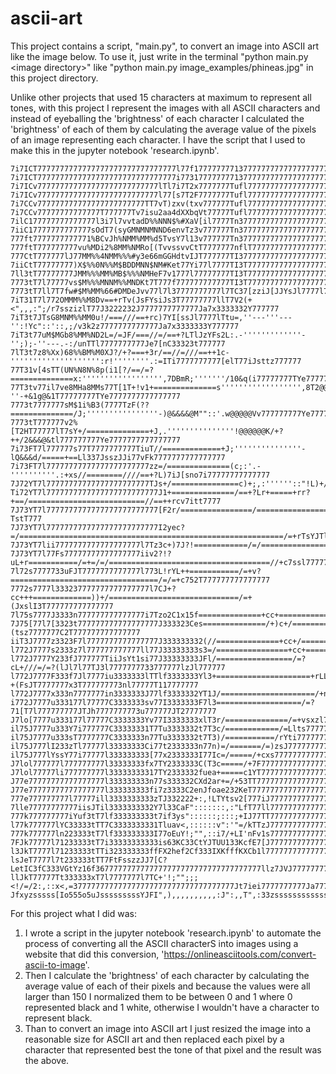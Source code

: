 # ascii-art

This project contains a script, "main.py", to convert an image into ASCII art like the image below.
To use it, just write in the terminal "python main.py \<image directory\>" like "python main.py image_examples/phineas.jpg" in this project directory.
    
Unlike other projects that used 15 characters at maximum to represent all tones, with this project I represent the images with all ASCII characters and instead of eyeballing the 'brightness' of each character I calculated the 'brightness' of each of them by calculating the average value of the pixels of an image representing each character. I have the script that I used to make this in the jupyter notebook 'research.ipynb'.

```text
7i7ICT7777777777777777777777777777777l77f177777777137777777777777777777iiI33uii777777lf3333333Ci(y33333323t7777777
7i7ICT7777777777777777777777777777777i773177777777137777777777777777777iiIf3t77777777lf3333333Ci(y33333323t7777777
7i7ICv777777777777777777777777777lTl7i7T2x7777777Tufl77777777777777777777iil777777777lf33333333sThn3333333u7777777
7i7ICv777777777777777777777777777l77[s7T2F7777777Tufl77777777777777777777777777777777lf33333333FThu3333333n7777777
7i7CCv777777777777777777777777TT7vT)zxv(txv777777Tufl77777777777777777777777777777777lf33333333t7h13333333n7777777
7i7CCv77777777777777T777777Tv7isu2aa4dXXbqVt77777Tufl77777777777777777777777777777777lf33333333t7h13333333n7777777
7ilC177777777777777l3i7l7vvtadD%%NNN$%#XaV[il7777Tn3777777777777777777777777777777777lf33333333IJy13333333I7777777
7iiC17777777777777sOdT7(syGMNMNMNND6envTz3v777777Tn377777777777777777777777777777ll77lf33333333fJyt3333332Cl777777
777ft7777777777771%BCvJh%NMM%MM%d5TvsY7l13v777777Tn3777777777777777777777777777[Fuz77lf333333333xaFf3333333i777777
777ftT777777777vu%MDi2%8MM%NMRo[(TvvssvvCtT7777777nflT777777777777777777777iJxn322s77lf3333333331asC3333333J777777
777CtT777777lJ77MM%%4NMM%%%#y3e66mGGHdtvIJT777777TI37777777777777777777777iI22f332s77lf333333333uysn3333333J777777
7iiCtT77777777)X$%%0N%%M$BDDMNN$NM#Ket77Yi77l7777TI3T777777777777777777777i3333332s77lf3333333333yJu3333333J777777
7ll3tT77777777JMM%%%MM%MB$%%%NMHeF7v1777l77777777TI3T777777777777777777777lf333332si7l32333333333yin3333333z777777
7773tT7l77777vs$M%%%MNNM%%MNDKt7T777f777777777777TI3T7777777777777777777777I23f323s7viI333fn11111hi13333332Y777777
7773tT7ll7T7fw#$M%MM%66#DMDeJvv77l7l37777777777l7TC37[zziJ[JJYsJl7777l77ilTn233332z777Jiill77777Jylt3333332Y777777
7iT31T7l772OMMM%%M8Dv==+rTv(JsFYsiJs3T77777777llT7V2(+<",,,:";/r7sszizlT77J3222232J7777777777777Ja7x3333332Y777777
7iT3t7JTsG8MNM%%MM0u!/===///==+rc)7YI[ssJl7777lTtu=,''---'''---'':!Yc"::'::,;/v3k2z7777777777777Ja7x3333333Y777777
7iT3t77uM$MGb8%MM%ND2L=/=JF/===//=/==+?LTlJzYFs2L:.-'''''''''''''-'';);-''---.-:/unTTl7777777777Je7[nC33323t777777
7lT3t7z8%Xx)68%%BM%M0XJ?/+?===+3r/==//=///==++1c-'''''''''''''''''''':r!''''''''.:=ITi7777777777[elT77iJsttz777777
77T31v[4sTT(UN%N8N%8p(i1[?/==/=?==============x:'''''''''''''''''',7DBmR;'''''''/10&q(i77777777TYe7777777777777777
77T3tv77il7ve8MHa8MMs77T[1T+!v1+==============s'''''''''''''''''',8T2@@@a.'-''-+&1g@&1T77777777TYe7777777777777777
7773t7777777sM$1i%B3(7777TzF(??==============/J;''''''''''''''''-)@&&&&@M""::'.w@@@@@Vv777777777Ye7777777777777777
7773tT777777v2%[T2HT77777lT7sY+/==============+J,.'''''''''''''''!@@@@@@K/+?++/2&&&@&tl777777777Ye7777777777777777
7i73FT7l777777s77T7777777777TiuT//=============+J;'''''''''''''''-lQ&&&d/=====+==Ll337JsszJJi77vFk7777777777777777
7i73FT7l77777777777777777777777zz=/==============(c;:'.-''''''''''.:+xs//========////==+?L)7iJ[sno7i77777777777777
7J72YT7l77777777777777777777777TJs+/===============c)+;,:''''''::"!L)+/==================////=++L(vlJ[zszi777Til77
Ti72YT7l7777777777777777777777777J1+==============/==+?Lr+=====+rr?+==/==========================//==++rcv7itt7777
7J73YT7l7777777777777777777777777[F2r/================/================================================///?TstT777
7J73YT7l7777777777777777777777777I2yec?=/===========================================================/=+rTsYJTllT77
7J73YT7lii7777777777777777777l7Tz3c+)7J?!============/=/=========================================/=+L7Fsl777777777
7J73YT7l77Fs77777777777777777iiv2?!?uL+r===========/=+=/=/====================================//+c7ssl777777777777
7l72s7777733uFJT7777777777777l773L!rYL++===========/=+v?=================================/=/=+c752T777777777777777
7772s7777l333237777777777777777l7CJ+?cc+++=============))+/=============================/=+(JxslI3T777777777777777
7l75s7777J3333n777777777777777i7Tzo2C1x15f==============+cc+====================/======+)iFz7T7TC2T777777777777777
7J75[77l7[3323t777777777777777777J333323Ces==============/+)c+/=================/=/=+(tsz7777777C2T777777777777777
iiT3J7777z3323F7l7777777777777777J333333332(//==============+cc+/==============/=+sssiJT77777777f3T777777777777777
l772J7777s2333z7l777777777777ll77J33333333s3=/================+cc+========/===+vtFl777F77777777733777777l777777777
l772J7777Y233fJ777777TiiJsYt1si77J33333333JFl/=================/=?cL+///=/=?(lJl7l77TJ3l7777777733777777lzJl777777
l772J7777F333f7Jl7777iu3333333lTTlf3333333Yl3+=====================+rLL?+(FsJT7777777x3T777777773nl77777T117777777
l772J7777x333n7777777in3333333J77lf3333332YT1J/=====================/+nt7J77T7l7777J7soT77777777317777777z3v777777
i772J7777u333177l77777C3333333sv77I3333333F7l3===================/=?71[T7l777777777JTJh7777777773u777777JT27777777
J7lo[7777u333177l77777C3333333Yv77I3333333xlT3r/==============/=+vsxzl777l777777777llJ27777777772u777777lvIx777777
il75J7777u333Y7i777777C33333331T7Tu3333332t7T3c/============/=Llts77777777777777777Tliz77777777T5t777777iv11T77777
il75J7777u333sT7777777C3333333n77Tu3333332t7T3)/===========/rYti7777777777777777777i77777777777T5t777777i7sI777777
il75J777lI233zTl77777l33333333Ci77t2333333n77n)=/=======/=)zsJ777777777777777777777777777777777Tkz7777777TJ3777777
il75J777lYssY77i77777l333333333[77x2333333I77Ic=/=====/+cxs777777777777777777777777777777777777Tkz7777777JT2777777
J7lol777777l777777777l33333333fx7TY2333333C(T3c=====/+7F777777777777777777777777777777777777777T5Y7T7777iiv5[7l777
J7lol77777li777777777l33333333317TY2333332fuea+=====c1YT777777777777777777777777777777777777777T5F7T7777l7T3x7i777
J77e77777777777777777l333333333n77s333332CXd2ar+=/+53TT7777777777777777777777777777777777777777Te[777777l7Tuu7[777
J77e77777777777777777l333333333fi7z3333C2enJfoae232KeT77777777777777777777777777777777777777777TVJ777777l7TF37J777
777e777777777l77777ill3333333333zTJ332222+:,!LTYtsv2[777iJ77777777777777777777777J77777777777777yJl77777777[27J777
7lle77777777777iisJTil3333333332Y7l33CaF":::::::,:"LfT77ll7777777777777777777777s1T7777777777777yJi777777777e7ll77
777k777777777iYuf3tT7lf333333333t7if3ys"::::::;:::;+IJ77TT7777777777777777777777z[7777777777777lyJl77777777TeJ7i77
l77k777777lYC33333tTT7C3333333331Tluav<,::::::v":'"=/kTTzJ777777777777777777777777777777777vli7lai777777777T21Tl77
777k777777ln223333tT7lf333333333I77oEuY!;"",::i7/+LI'nFv1s7777777777777777777777777777777777i1l7al777777777TC37777
7FJk77777l71233333tT7i33333333333is63KC33CtYJTUU133KcfE7[J777777777777777777777777777777777Tlz7lai7l77777777u3l777
l3JkT7777l71233333tTTi323333333ffFX2hef2Cf333IXKfffKXCb1l77777777777777777777777777777777777777Jai7777777777t2l777
lsJeT7777l7t233333tTT7FtFsszzJJ7[C?LetIC3fC333VGtYz16f3677777777777777777777777777777777777llz7JVJ7777777777Yk7777
llJkT77777Tt333333xT7l7777777l7TC+'!;"";;;<!/=/2:,::x<,=377777777777777777777777777777777777Jt7iei7777777777Ja7777
Jfxyzsssss[Io555o5uJsssssssssYJFI",),,,,,,,,,,:J":,,T",:33zssssssssssssssssssssssssssssssssztfzFyz[ssssssss[sKzzss
```

For this project what I did was:

1. I wrote a script in the jupyter notebook 'research.ipynb' to automate the process of converting all the ASCII characterS into images using a website that did this conversion, 'https://onlineasciitools.com/convert-ascii-to-image'.
2. Then I calculate the 'brightness' of each character by calculating the average value of each of their pixels and because the values were all larger than 150 I normalized them to be between 0 and 1 where 0 represented black and 1 white, otherwise I wouldn't have a character to represent black.
3. Than to convert an image into ASCII art I just resized the image into a reasonable size for ASCII art and then replaced each pixel by a character that represented best the tone of that pixel and the result was the above.
